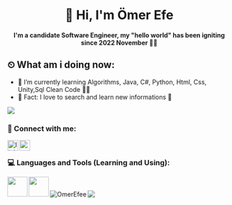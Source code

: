<h1 align="center">  👋 Hi, I'm Ömer Efe </h1>
<h4 align="center" > I'm a candidate Software Engineer, my "hello world" has been igniting since 2022 November 👨‍🎓 </h2>

## ⏲ What am i doing now:
- 🔭 I’m currently learning Algorithms, Java, C#, Python, Html, Css, Unity,Sql Clean Code 👩‍💻
- 👋 Fact: I love to search and learn new informations 🚀</h3>
</p>

![](https://komarev.com/ghpvc/?username=your-github-OmerEfee&style=plastic)
### 📩 Connect with me:
[<img align="left" alt="linkedin | LinkedIn" width="24px" src="https://upload.wikimedia.org/wikipedia/commons/8/81/LinkedIn_icon.svg" />][linkedin]
[<img align="left" height="24" width="24" src="https://upload.wikimedia.org/wikipedia/commons/7/7e/Gmail_icon_%282020%29.svg" />][gmail]

<br />
</a>

### 💻 Languages and Tools (Learning and Using): 

[<img align="left" height="45" width="45" src="https://upload.wikimedia.org/wikipedia/tr/2/2e/Java_Logo.svg" />][java]
[<img align="left" height="45" width="45" src="https://upload.wikimedia.org/wikipedia/commons/5/59/Visual_Studio_Icon_2019.svg" />][vstudio]
<br />
<p><img align="left" src="https://github-readme-stats.vercel.app/api/top-langs?username=OmerEfee&show_icons=true&locale=en&layout=compact" alt="OmerEfee" /></p>

</a>

![](./profile-3d-contrib/profile-night-rainbow.svg)

<br />

[linkedin]: https://www.linkedin.com/in/%C3%B6mer-efe-peltek-7aab51253/
[gmail]: mailto:oefepeltek@gmail.com
[github]: https://github.com/OmerEfee
[java]: https://www.java.com/en/
[vstudio]: https://visualstudio.microsoft.com/
